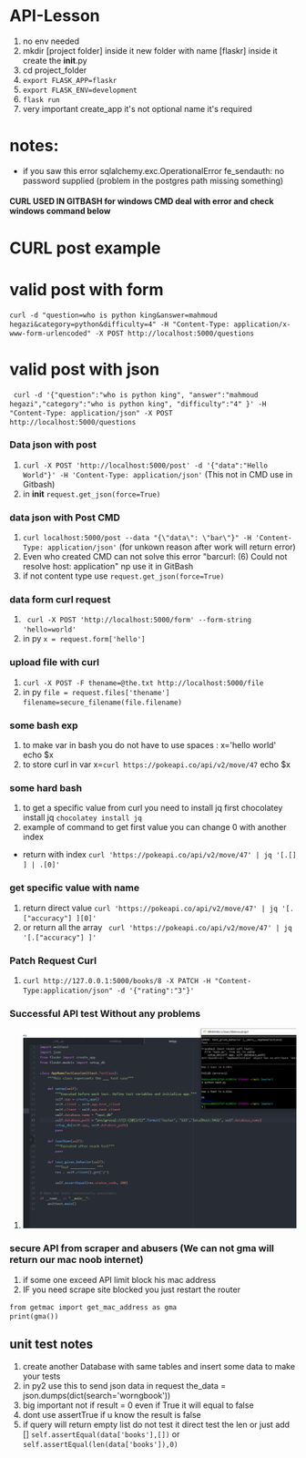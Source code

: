 # API-Lesson

1. no env needed
2. mkdir [project folder] inside it new folder with name [flaskr] inside it create the __init__.py
3. cd project_folder 
4. ```export FLASK_APP=flaskr```
5. ```export FLASK_ENV=development```
6. ```flask run```
7. very important  create_app it's not optional name it's required 


# notes:
* if you saw this error sqlalchemy.exc.OperationalError  fe_sendauth: no password supplied (problem in the postgres path missing something)

#### CURL USED IN GITBASH for windows CMD deal with error and check windows command below

# CURL post example 

# valid post with form

```
curl -d "question=who is python king&answer=mahmoud hegazi&category=python&difficulty=4" -H "Content-Type: application/x-www-form-urlencoded" -X POST http://localhost:5000/questions
```

# valid post with json
```
 curl -d '{"question":"who is python king", "answer":"mahmoud hegazi","category":"who is python king", "difficulty":"4" }' -H "Content-Type: application/json" -X POST http://localhost:5000/questions
```
### Data json with post 

1. ```curl -X POST 'http://localhost:5000/post' -d '{"data":"Hello World"}' -H 'Content-Type: application/json'``` (This not in CMD use in Gitbash)
2. in __init__ ```request.get_json(force=True)```

### data json with Post CMD
1. ```curl localhost:5000/post --data "{\"data\": \"bar\"}" -H 'Content-Type: application/json'``` (for unkown reason after work will return error)
2.  Even who created CMD can not solve this error "barcurl: (6) Could not resolve host: application" np use it in GitBash
3. if not content type use ```request.get_json(force=True)```


### data form curl request
1. ``` curl -X POST 'http://localhost:5000/form' --form-string 'hello=world'```
2. in py ```x = request.form['hello']```


### upload file with curl
1. ```curl -X POST -F thename=@the.txt http://localhost:5000/file```
2. in py ```file = request.files['thename'] filename=secure_filename(file.filename) ```


### some bash exp 
1. to make var in bash you do not have to use spaces : x='hello world'  echo $x
2. to store curl in var x=`curl https://pokeapi.co/api/v2/move/47` echo $x

### some hard bash
1. to get a specific value from curl you need to install jq first chocolatey install jq ```chocolatey install jq```
2. example of command to get first value you can change 0 with another index  
*  return with index ```curl 'https://pokeapi.co/api/v2/move/47' | jq '[.[] ] | .[0]'```


### get specific value with name 

1.  return direct value ```curl 'https://pokeapi.co/api/v2/move/47' | jq '[.["accuracy"] ][0]'```  
2. or return all the array ``` curl 'https://pokeapi.co/api/v2/move/47' | jq '[.["accuracy"] ]'```


### Patch Request Curl
1.  ```curl http://127.0.0.1:5000/books/8 -X PATCH -H "Content-Type:application/json" -d '{"rating":"3"}'```


### Successful API test Without any problems
1. ![api test](https://github.com/MahmoudHegazi/API-Lesson/blob/main/my_api_test.JPG?raw=true)


### secure API from scraper and abusers (We can not gma will return our mac noob internet)
1. if some one exceed API limit block his mac address 
2. IF you need scrape site blocked you just restart the router
```
from getmac import get_mac_address as gma
print(gma())
```

## unit test notes

1. create another Database with same tables and insert some data to make your tests
2. in py2 use this to send json data in request the_data = json.dumps(dict(search='worngbook'))
3. big important not if result = 0 even if True it will equal to false
4. dont use assertTrue if u know the result is false
5. if query will return empty list do not test it direct test the len or just add [] ```self.assertEqual(data['books'],[])``` or ```self.assertEqual(len(data['books']),0)```
